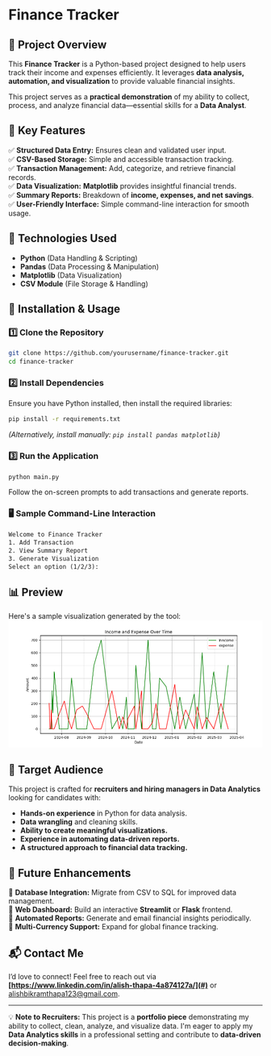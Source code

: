 # Finance Tracker

## 🚀 Project Overview
This **Finance Tracker** is a Python-based project designed to help users track their income and expenses efficiently. It leverages **data analysis, automation, and visualization** to provide valuable financial insights.

This project serves as a **practical demonstration** of my ability to collect, process, and analyze financial data—essential skills for a **Data Analyst**.

## 📌 Key Features
✅ **Structured Data Entry:** Ensures clean and validated user input.  
✅ **CSV-Based Storage:** Simple and accessible transaction tracking.  
✅ **Transaction Management:** Add, categorize, and retrieve financial records.  
✅ **Data Visualization:** **Matplotlib** provides insightful financial trends.  
✅ **Summary Reports:** Breakdown of **income, expenses, and net savings**.  
✅ **User-Friendly Interface:** Simple command-line interaction for smooth usage.  

## 🔧 Technologies Used
- **Python** (Data Handling & Scripting)
- **Pandas** (Data Processing & Manipulation)
- **Matplotlib** (Data Visualization)
- **CSV Module** (File Storage & Handling)

## 📂 Installation & Usage
### 1️⃣ Clone the Repository
```sh
git clone https://github.com/yourusername/finance-tracker.git
cd finance-tracker
```

### 2️⃣ Install Dependencies
Ensure you have Python installed, then install the required libraries:
```sh
pip install -r requirements.txt
```
_(Alternatively, install manually: `pip install pandas matplotlib`)_

### 3️⃣ Run the Application
```sh
python main.py
```
Follow the on-screen prompts to add transactions and generate reports.

### 🖥️ Sample Command-Line Interaction
```
Welcome to Finance Tracker
1. Add Transaction
2. View Summary Report
3. Generate Visualization
Select an option (1/2/3):
```

## 📊 Preview
Here's a sample visualization generated by the tool:
![Finance Tracker Visualization](https://github.com/ABT9841/FINANCE_TRACKER/blob/main/Figure_1.png)



## 🎯 Target Audience
This project is crafted for **recruiters and hiring managers in Data Analytics** looking for candidates with:
- **Hands-on experience** in Python for data analysis.
- **Data wrangling** and cleaning skills.
- **Ability to create meaningful visualizations.**
- **Experience in automating data-driven reports.**
- **A structured approach to financial data tracking.**

## 🚀 Future Enhancements
🔹 **Database Integration:** Migrate from CSV to SQL for improved data management.  
🔹 **Web Dashboard:** Build an interactive **Streamlit** or **Flask** frontend.  
🔹 **Automated Reports:** Generate and email financial insights periodically.  
🔹 **Multi-Currency Support:** Expand for global finance tracking.  

## 📬 Contact Me
I’d love to connect! Feel free to reach out via **[https://www.linkedin.com/in/alish-thapa-4a874127a/](#)** or alishbikramthapa123@gmail.com. 

---

💡 **Note to Recruiters:** This project is a **portfolio piece** demonstrating my ability to collect, clean, analyze, and visualize data. I'm eager to apply my **Data Analytics skills** in a professional setting and contribute to **data-driven decision-making**.

